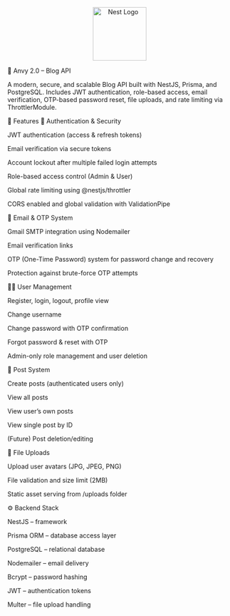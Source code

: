 <p align="center">
  <a href="http://nestjs.com/" target="blank"><img src="https://nestjs.com/img/logo-small.svg" width="120" alt="Nest Logo" /></a>
</p>

[circleci-image]: https://img.shields.io/circleci/build/github/nestjs/nest/master?token=abc123def456
[circleci-url]: https://circleci.com/gh/nestjs/nest

  📝 Anvy 2.0 – Blog API

A modern, secure, and scalable Blog API built with NestJS, Prisma, and PostgreSQL.
Includes JWT authentication, role-based access, email verification, OTP-based password reset, file uploads, and rate limiting via ThrottlerModule.

🚀 Features
🔐 Authentication & Security

JWT authentication (access & refresh tokens)

Email verification via secure tokens

Account lockout after multiple failed login attempts

Role-based access control (Admin & User)

Global rate limiting using @nestjs/throttler

CORS enabled and global validation with ValidationPipe

📧 Email & OTP System

Gmail SMTP integration using Nodemailer

Email verification links

OTP (One-Time Password) system for password change and recovery

Protection against brute-force OTP attempts

🧑‍💻 User Management

Register, login, logout, profile view

Change username

Change password with OTP confirmation

Forgot password & reset with OTP

Admin-only role management and user deletion

📰 Post System

Create posts (authenticated users only)

View all posts

View user’s own posts

View single post by ID

(Future) Post deletion/editing

📁 File Uploads

Upload user avatars (JPG, JPEG, PNG)

File validation and size limit (2MB)

Static asset serving from /uploads folder

⚙️ Backend Stack

NestJS – framework

Prisma ORM – database access layer

PostgreSQL – relational database

Nodemailer – email delivery

Bcrypt – password hashing

JWT – authentication tokens

Multer – file upload handling
